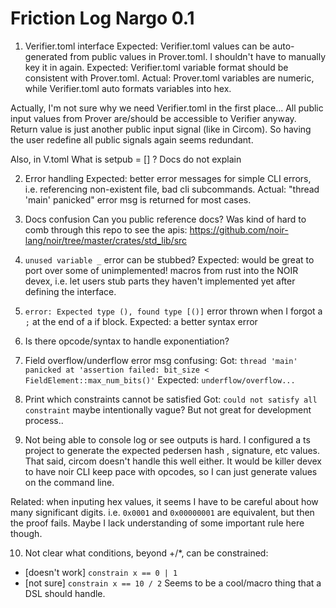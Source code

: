 
# Friction Log Nargo 0.1

1. Verifier.toml interface
Expected: Verifier.toml values can be auto-generated from public values in Prover.toml. I shouldn't have to manually key it in again.
Expected: Verifier.toml variable format should be consistent with Prover.toml. Actual: Prover.toml variables are numeric, while Verifier.toml auto formats variables into hex.

Actually, I'm not sure why we need Verifier.toml in the first place... All public input values from Prover are/should be accessible to Verifier anyway. Return value is just another public input signal (like in Circom). So having the user redefine all public signals again seems redundant.

Also, in V.toml What is setpub = [] ? Docs do not explain

2. Error handling
Expected: better error messages for simple CLI errors, i.e. referencing non-existent file, bad cli subcommands. Actual: "thread 'main' panicked" error msg is returned for most cases.

3. Docs confusion
Can you public reference docs? Was kind of hard to comb through 
this repo to see the apis: https://github.com/noir-lang/noir/tree/master/crates/std_lib/src

4. `unused variable _` error can be stubbed?
Expected: would be great to port over some of unimplemented! macros from rust into the NOIR devex, i.e. let users stub parts they haven't implemented yet after defining the interface.

5. `error: Expected type (), found type [()]` error thrown when I forgot a `;` at the end of a if block.
Expected: a better syntax error

6. Is there opcode/syntax to handle exponentiation?

7. Field overflow/underflow error msg confusing: 
Got: `thread 'main' panicked at 'assertion failed: bit_size < FieldElement::max_num_bits()'`
Expected: `underflow/overflow...`

8. Print which constraints cannot be satisfied
Got: `could not satisfy all constraint` maybe intentionally vague? But not great for development process..

9. Not being able to console log or see outputs is hard. I configured a ts project to generate the expected pedersen hash , signature, etc values. That said, circom doesn't handle this well either. It would be killer devex to have noir CLI keep pace with opcodes, so I can just generate values on the command line.

Related: when inputing hex values, it seems I have to be careful about how many significant digits. i.e. `0x0001` and `0x00000001` are equivalent, but then the proof fails. Maybe I lack understanding of some important rule here though.

10. Not clear what conditions, beyond +/*, can be constrained:
- [doesn't work] `constrain x == 0 | 1`
- [not sure] `constrain x == 10 / 2`
Seems to be a cool/macro thing that a DSL should handle.
